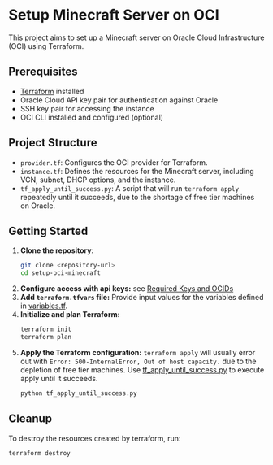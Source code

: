 # Setup Minecraft Server on OCI

This project aims to set up a Minecraft server on Oracle Cloud Infrastructure (OCI) using Terraform.

## Prerequisites

- [Terraform](https://www.terraform.io/downloads.html) installed
- Oracle Cloud API key pair for authentication against Oracle
- SSH key pair for accessing the instance
- OCI CLI installed and configured (optional)

## Project Structure

- `provider.tf`: Configures the OCI provider for Terraform.
- `instance.tf`: Defines the resources for the Minecraft server, including VCN, subnet, DHCP options, and the instance.
- `tf_apply_until_success.py`: A script that will run `terraform apply` repeatedly until it succeeds, due to the shortage of free tier machines on Oracle.

## Getting Started

1. **Clone the repository**:
    ```sh
    git clone <repository-url>
    cd setup-oci-minecraft
1. **Configure access with api keys:** see [Required Keys and OCIDs](https://docs.oracle.com/en-us/iaas/Content/API/Concepts/apisigningkey.htm#Required_Keys_and_OCIDs)
1. **Add `terraform.tfvars` file:** Provide input values for the variables defined in [variables.tf](variables.tf).
1. **Initialize and plan Terraform:**
    ```sh
    terraform init
    terraform plan
    ```
1. **Apply the Terraform configuration:** `terraform apply` will usually error out with `Error: 500-InternalError, Out of host capacity.` due to the depletion of free tier machines. Use [tf_apply_until_success.py](tf_apply_until_success.py) to execute apply until it succeeds.
    ```sh
    python tf_apply_until_success.py
    ```

## Cleanup

To destroy the resources created by terraform, run:
```sh
terraform destroy
```
 